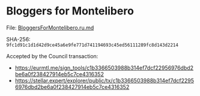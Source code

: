 Bloggers for Montelibero
======================

File: [BloggersForMontelibero.ru.md](BloggersForMontelibero.ru.md)

SHA-256: `9fc1d91c1d1d42d9ce45a6e9fe771d741194693c45ed56111289fc8d143d2214`

Accepted by the Council transaction:
* https://eurmtl.me/sign_tools/c1b3366503988b314ef7dcf22956976dbd2be6a0f238427914eb5c7ce4316352
* https://stellar.expert/explorer/public/tx/c1b3366503988b314ef7dcf22956976dbd2be6a0f238427914eb5c7ce4316352